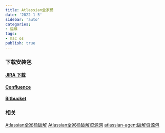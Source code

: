 ```yaml
---
title: Atlassian全家桶
date: '2022-1-5'
sidebar: 'auto'
categories:
- 运维
tags:
- mac os
publish: true
---
```


### 下载安装包

#### [JIRA 下载](https://www.atlassian.com/zh/software/jira/download/data-center)
#### [Confluence](https://www.atlassian.com/zh/software/confluence/download/data-center)
#### [Bitbucket](https://www.atlassian.com/zh/software/bitbucket/download/data-center)


### 相关
[Atlassian全家桶破解](https://www.cnblogs.com/iancloud/p/15015529.html)
[Atlassian全家桶破解资源网](https://www.dqzboy.com/1611.html)
[atlassian-agent破解资源包](https://gitee.com/pengzhile/atlassian-agent?_from=gitee_search#%E9%85%8D%E7%BD%AEagent)

